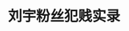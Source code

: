 ---
layout: articles
title:  刘宇粉丝犯贱实录
permalink: /liuyu-fans-collection
categories: liuyu-fans
articles:
  data_source: site.liuyufans
  show_excerpt: true
  show_readmore: true
---